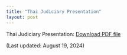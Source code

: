 ```yaml
---
title: "Thai Judiciary Presentation"
layout: post
---
```


Thai Judiciary Presentation: [Download PDF file](https://emersonbanez.github.io/dissertation_public/presentations/thai_presentation.pdf)

(Last updated: August 19, 2024)

